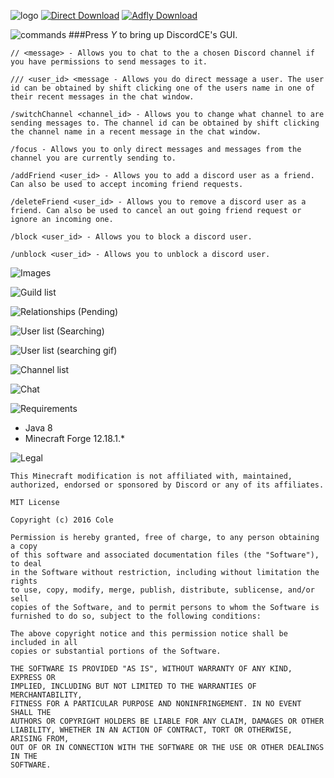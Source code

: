 ![logo](https://i.imgur.com/To6v0oa.png)
[![Direct Download](http://i.imgur.com/tpqZBQT.png)](https://minecraft.curseforge.com/projects/discordce) [![Adfly Download](http://i.imgur.com/MODggaT.png)](http://adf.ly/1163184/https://minecraft.curseforge.com/projects/discordce)

![commands](https://i.imgur.com/mYz3q6Q.png)
###Press *Y* to bring up DiscordCE's GUI.
```
// <message> - Allows you to chat to the a chosen Discord channel if you have permissions to send messages to it.
```
```
/// <user_id> <message - Allows you do direct message a user. The user id can be obtained by shift clicking one of the users name in one of their recent messages in the chat window.
```
```
/switchChannel <channel_id> - Allows you to change what channel to are sending messages to. The channel id can be obtained by shift clicking the channel name in a recent message in the chat window.
```
```
/focus - Allows you to only direct messages and messages from the channel you are currently sending to.
```
```
/addFriend <user_id> - Allows you to add a discord user as a friend. Can also be used to accept incoming friend requests.
```
```
/deleteFriend <user_id> - Allows you to remove a discord user as a friend. Can also be used to cancel an out going friend request or ignore an incoming one.
```
```
/block <user_id> - Allows you to block a discord user.
```
```
/unblock <user_id> - Allows you to unblock a discord user.
```
![Images](https://i.imgur.com/2DkWHT5.png)

![Guild list](https://i.imgur.com/sXLhlwx.png)

![Relationships (Pending)](https://i.imgur.com/eo9kmuQ.png)

![User list (Searching)](https://i.imgur.com/7u64k2P.png)


![User list (searching gif)](https://i.imgur.com/b2H0oSp.gif)

![Channel list](https://i.imgur.com/BF58dWR.gif)

![Chat](https://i.imgur.com/9I6qXuz.png)

![Requirements](http://i.imgur.com/uvdpPEp.png)
- Java 8
- Minecraft Forge 12.18.1.*

![Legal](https://i.imgur.com/8XOX2gg.png)

```
This Minecraft modification is not affiliated with, maintained, authorized, endorsed or sponsored by Discord or any of its affiliates.
```
```
MIT License

Copyright (c) 2016 Cole

Permission is hereby granted, free of charge, to any person obtaining a copy
of this software and associated documentation files (the "Software"), to deal
in the Software without restriction, including without limitation the rights
to use, copy, modify, merge, publish, distribute, sublicense, and/or sell
copies of the Software, and to permit persons to whom the Software is
furnished to do so, subject to the following conditions:

The above copyright notice and this permission notice shall be included in all
copies or substantial portions of the Software.

THE SOFTWARE IS PROVIDED "AS IS", WITHOUT WARRANTY OF ANY KIND, EXPRESS OR
IMPLIED, INCLUDING BUT NOT LIMITED TO THE WARRANTIES OF MERCHANTABILITY,
FITNESS FOR A PARTICULAR PURPOSE AND NONINFRINGEMENT. IN NO EVENT SHALL THE
AUTHORS OR COPYRIGHT HOLDERS BE LIABLE FOR ANY CLAIM, DAMAGES OR OTHER
LIABILITY, WHETHER IN AN ACTION OF CONTRACT, TORT OR OTHERWISE, ARISING FROM,
OUT OF OR IN CONNECTION WITH THE SOFTWARE OR THE USE OR OTHER DEALINGS IN THE
SOFTWARE.
```